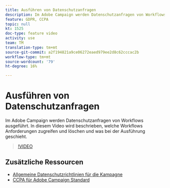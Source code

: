 ```yaml
---
title: Ausführen von Datenschutzanfragen
description: Im Adobe Campaign werden Datenschutzanfragen von Workflows ausgeführt. In diesem Video wird beschrieben, welche Workflows Anforderungen zugreifen und löschen und was bei der Ausführung geschieht.
feature: GDPR, CCPA
topic: null
kt: 1525
doc-type: feature video
activity: use
team: TM
translation-type: tm+mt
source-git-commit: a2f194821a9ce06272eaed979ee2d8c62cccac2b
workflow-type: tm+mt
source-wordcount: '79'
ht-degree: 16%

---
```



# Ausführen von Datenschutzanfragen

Im Adobe Campaign werden Datenschutzanfragen von Workflows ausgeführt. In diesem Video wird beschrieben, welche Workflows Anforderungen zugreifen und löschen und was bei der Ausführung geschieht.

>[!VIDEO](https://video.tv.adobe.com/v/22770?quality=12)

## Zusätzliche Ressourcen

* [Allgemeine Datenschutzrichtlinien für die Kampagne](https://helpx.adobe.com/de/campaign/kb/campaign-privacy-overview.html)
* [CCPA für Adobe Campaign Standard](https://helpx.adobe.com/de/campaign/kb/acs-privacy.html#ccpa)
